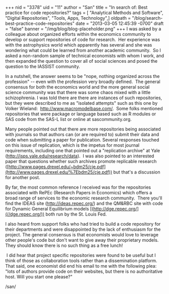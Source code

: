 +++
nid = "3378"
uid = "11"
author = "San"
title = "In search of:  Best practice for code repositories?"
tags = [ "Analytical Methods and Software", "Digital Repositories", "Tools, Apps, Technology",]
oldpath = "/blog/search-best-practice-code-repositories"
date = "2013-03-05 12:45:39 -0700"
draft = "false"
banner = "/img/blog/blog-placeholder.png"
+++
I was asked by a colleague about organized efforts within the economics
community to develop or support repositories of code for research.  Her
experience was with the astrophysics world which apparently has several
and she was wondering what could be learned from another academic
community.  So I asked a non-random sample of technical economists with
whom I work, and then expanded the question to cover all of social
sciences and posed the question to the IASSIST community. 

In a nutshell, the answer seems to be "nope, nothing organized across
the profession" -- even with the profession very broadly defined.  The
general consensus for both the economics world and the more general
social science community was that there was some chaos mixed with a
little schizophrenia. I was told there are there are instances of such
repositories, but they were described to me as "isolated attempts" such
as this one by Volker Wieland:  <http://www.macromodelbase.com/>.  Some
folks mentioned repositories that were package or language based such as
R modules or SAS code from the SAS-L list or online at sascommunity.org.

Many people pointed out that there are more repositories being
associated with journals so that authors can (or are required to) submit
their data and code when submitting a paper for publication. Several
responses touched on this issue of replication, which is the impetus for
most journal requirements, including one that pointed out a "replication
archive" at Yale (<http://isps.yale.edu/research/data>).  I was also
pointed to an interested paper that questions whether such archives
promote replicable research
([http://www.pages.drexel.edu/~bdm25/cje.pdf](http://www.pages.drexel.edu/%7Ebdm25/cje.pdf))
but that's a discussion for another post.

By far, the most common reference I received was for the repositories
associated with RePEc (Research Papers in Economics) which offers a
broad range of services to the economic research community.  There
you'll find the IDEAS site (<http://ideas.repec.org/>) and the QM&RBC
site with code for Dynamic General Equilibrium models
[(http://dge.repec.org/](//dge.repec.org/)) both run by the St. Louis
Fed.

I also heard from support folks who had tried to build a code repository
for their departments and were disappointed by the lack of enthusiasm
for the project. The general consensus is that economists would love to
leverage other people's code but don't want to give away their
proprietary models.  They should know there is no such thing as a free
lunch! 

 I did hear that project specific repositories were found to be useful
but I think of those as collaboration tools rather than a dissemination
platform.  That said, one economist did end his email to me with the
following plea:  "lots of authors provide code on their websites, but
there is no authoritative host. Will you start one please?"

/san/
